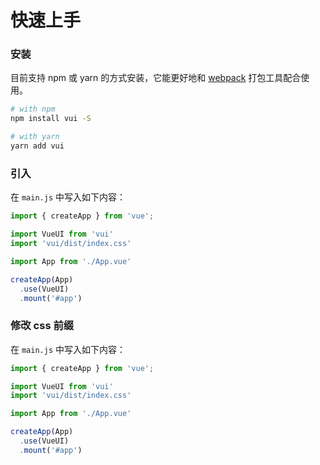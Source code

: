 # 快速上手

### 安装

目前支持 npm 或 yarn 的方式安装，它能更好地和 [webpack][webpack] 打包工具配合使用。

```bash
# with npm
npm install vui -S

# with yarn
yarn add vui
```

### 引入

在 `main.js` 中写入如下内容：

```javascript
import { createApp } from 'vue';

import VueUI from 'vui'
import 'vui/dist/index.css'

import App from './App.vue'

createApp(App)
  .use(VueUI)
  .mount('#app')
```

### 修改 css 前缀

在 `main.js` 中写入如下内容：

```javascript
import { createApp } from 'vue';

import VueUI from 'vui'
import 'vui/dist/index.css'

import App from './App.vue'

createApp(App)
  .use(VueUI)
  .mount('#app')
```

[webpack]: https://webpack.docschina.org/
